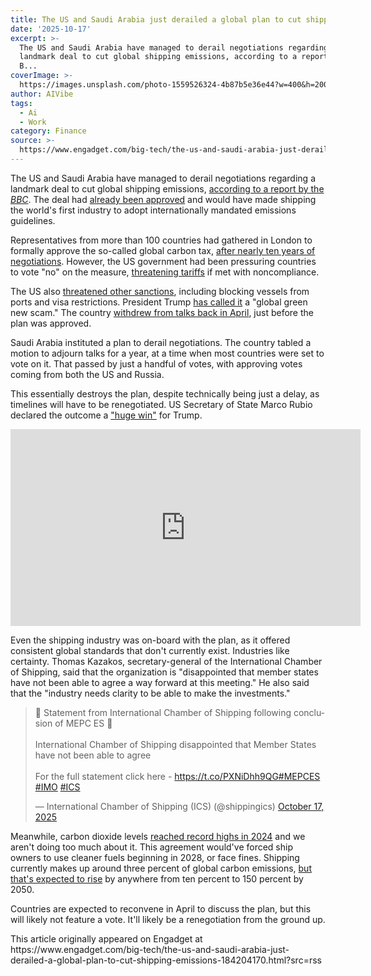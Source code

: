 ```yaml
---
title: The US and Saudi Arabia just derailed a global plan to cut shipping emissions
date: '2025-10-17'
excerpt: >-
  The US and Saudi Arabia have managed to derail negotiations regarding a
  landmark deal to cut global shipping emissions, according to a report by the
  B...
coverImage: >-
  https://images.unsplash.com/photo-1559526324-4b87b5e36e44?w=400&h=200&fit=crop&auto=format
author: AIVibe
tags:
  - Ai
  - Work
category: Finance
source: >-
  https://www.engadget.com/big-tech/the-us-and-saudi-arabia-just-derailed-a-global-plan-to-cut-shipping-emissions-184204170.html?src=rss
---
```

<p>The US and Saudi Arabia have managed to derail negotiations regarding a landmark deal to cut global shipping emissions, <a data-i13n="cpos:1;pos:1" href="https://www.bbc.com/news/articles/c3vnl0yxg53o">according to a report by the <em>BBC</em></a>. The deal had <a data-i13n="cpos:2;pos:1" href="https://www.imo.org/en/mediacentre/pressbriefings/pages/imo-approves-netzero-regulations.aspx">already been approved</a> and would have made shipping the world&#39;s first industry to adopt internationally mandated emissions guidelines.</p>
<p>Representatives from more than 100 countries had gathered in London to formally approve the so-called global carbon tax, <a data-i13n="cpos:3;pos:1" href="https://earthgovernance.org/blog/countries-reach-historic-deal-to-cut-shipping-emissions/">after nearly ten years of negotiations</a>. However, the US government had been pressuring countries to vote &quot;no&quot; on the measure, <a data-i13n="cpos:4;pos:1" href="https://www.cnn.com/2025/10/17/climate/imo-shipping-carbon-tax-trump">threatening tariffs</a> if met with noncompliance.</p>
<span id="end-legacy-contents"></span><p>The US also <a data-i13n="cpos:5;pos:1" href="https://www.state.gov/releases/office-of-the-spokesperson/2025/10/taking-action-to-defend-america-from-the-uns-first-global-carbon-tax-the-international-maritime-organizations-imo-net-zero-framework-nzf">threatened other sanctions</a>, including blocking vessels from ports and visa restrictions. President Trump <a data-i13n="cpos:6;pos:1" href="https://truthsocial.com/@realDonaldTrump/posts/115385308751129485">has called it</a> a &quot;global green new scam.&quot; The country <a data-i13n="cpos:7;pos:1" href="https://www.reuters.com/sustainability/boards-policy-regulation/us-exits-carbon-talks-shipping-urges-others-follow-document-2025-04-09/">withdrew from talks back in April</a>, just before the plan was approved.</p>
<p>Saudi Arabia instituted a plan to derail negotiations. The country tabled a motion to adjourn talks for a year, at a time when most countries were set to vote on it. That passed by just a handful of votes, with approving votes coming from both the US and Russia.</p>
<p>This essentially destroys the plan, despite technically being just a delay, as timelines will have to be renegotiated. US Secretary of State Marco Rubio declared the outcome a <a data-i13n="cpos:8;pos:1" href="https://x.com/SecRubio/status/1979209616425644482">&quot;huge win&quot;</a> for Trump.</p>
<div id="c6a4f4e8978c48c0ad6ee4bd0411780e"><iframe width="560" height="315" src="https://www.youtube.com/embed/-IgNcYB6GaI?si=80aaxurapGLHVXH9" title="YouTube video player" frameborder="0" allowfullscreen></iframe></div>
<p>Even the shipping industry was on-board with the plan, as it offered consistent global standards that don&#39;t currently exist. Industries like certainty. Thomas Kazakos, secretary-general of the International Chamber of Shipping, said that the organization is &quot;disappointed that member states have not been able to agree a way forward at this meeting.&quot; He also said that the &quot;industry needs clarity to be able to make the investments.&quot;</p>
<div id="53dfbd87be364e91a94b44a67610416e"><blockquote class="twitter-tweet"><p lang="en" dir="ltr">📣 Statement from International Chamber of Shipping following conclusion of MEPC ES 📣 <br><br>International Chamber of Shipping disappointed that Member States have not been able to agree<br><br>For the full statement click here - <a href="https://t.co/PXNiDhh9QG">https://t.co/PXNiDhh9QG</a><a href="https://twitter.com/hashtag/MEPCES?src=hash&amp;ref_src=twsrc%5Etfw">#MEPCES</a> <a href="https://twitter.com/hashtag/IMO?src=hash&amp;ref_src=twsrc%5Etfw">#IMO</a> <a href="https://twitter.com/hashtag/ICS?src=hash&amp;ref_src=twsrc%5Etfw">#ICS</a></p>— International Chamber of Shipping (ICS) (@shippingics) <a href="https://twitter.com/shippingics/status/1979201913380868203?ref_src=twsrc%5Etfw">October 17, 2025</a></blockquote>
 

</div>
<p>Meanwhile, carbon dioxide levels <a data-i13n="cpos:9;pos:1" href="https://wmo.int/news/media-centre/carbon-dioxide-levels-increase-record-amount-new-highs-2024">reached record highs in 2024</a> and we aren&#39;t doing too much about it. This agreement would&#39;ve forced ship owners to use cleaner fuels beginning in 2028, or face fines. Shipping currently makes up around three percent of global carbon emissions, <a data-i13n="cpos:10;pos:1" href="https://www.imo.org/en/ourwork/environment/pages/2023-imo-strategy-on-reduction-of-ghg-emissions-from-ships.aspx">but that&#39;s expected to rise</a> by anywhere from ten percent to 150 percent by 2050.</p>
<p>Countries are expected to reconvene in April to discuss the plan, but this will likely not feature a vote. It&#39;ll likely be a renegotiation from the ground up.</p>This article originally appeared on Engadget at https://www.engadget.com/big-tech/the-us-and-saudi-arabia-just-derailed-a-global-plan-to-cut-shipping-emissions-184204170.html?src=rss
